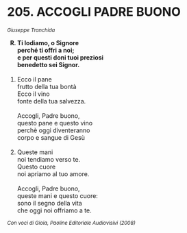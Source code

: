 # 205. ACCOGLI PADRE BUONO

<sub><i>Giuseppe Tranchida</i></sub>
<ol>
  <b><li type="A" value="18">Ti lodiamo, o Signore<br>
    perché ti offri a noi;<br>
    e per questi doni tuoi preziosi<br>
    benedetto sei Signor.</li></b><br>
  <li value="1">Ecco il pane<br>
    frutto della tua bontà<br>
    Ecco il vino<br>
    fonte della tua salvezza.<br><br>
    Accogli, Padre buono,<br>
    questo pane e questo vino<br>
    perchè oggi diventeranno<br>
    corpo e sangue di Gesù</li><br>
  <li>Queste mani<br>
    noi tendiamo verso te.<br>
    Questo cuore<br>
    noi apriamo al tuo amore.<br><br>
    Accogli, Padre buono,<br>
    queste mani e questo cuore:<br>
    sono il segno della vita<br>
    che oggi noi offriamo a te.</li>
</ol>
<sub><i>Con voci di Gioia, Paoline Editoriale Audiovisivi (2008)</i></sub>
    
